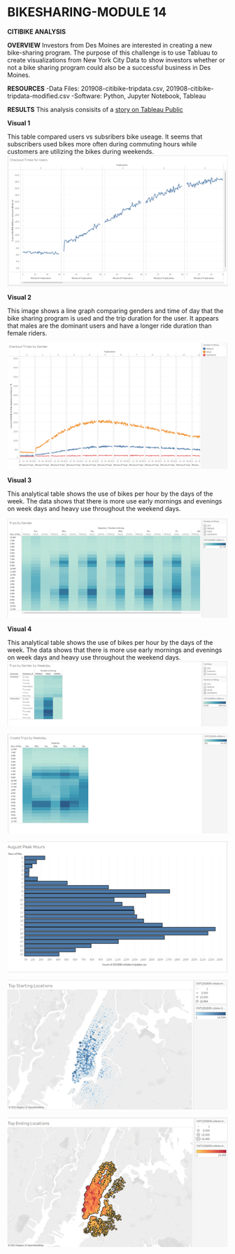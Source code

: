# BIKESHARING-MODULE 14
**CITIBIKE ANALYSIS**

**OVERVIEW**
Investors from Des Moines are interested in creating a new bike-sharing program.  The purpose of this challenge is to use Tabluau to create visualizations from New York City Data to show investors whether or not a bike sharing program could also be a successful business in Des Moines.

**RESOURCES**
-Data Files: 201908-citibike-tripdata.csv, 201908-citibike-tripdata-modified.csv
-Software: Python, Jupyter Notebook, Tableau

**RESULTS**
This analysis consisits of a [story on Tableau Public](https://public.tableau.com/authoring/NYCCitibikeChallenge_16489552189930/Story1#1)



**Visual 1**

This table compared users vs subsribers bike useage. It seems that subscribers used bikes more often during commuting hours while customers are utilizing the bikes during weekends.
![Tableau Images/Checkout Times for Users.png](https://github.com/KiraLivingston/Bikesharing/blob/main/Tableau%20Images/Checkout%20Times%20for%20Users.png)


**Visual 2**

This image shows a line graph comparing genders and time of day that the bike sharing program is used and the trip duration for the user.  It appears that males are the dominant users and have a longer ride duration than female riders.

![Tableau Images/Checkout Times by Gender.png](https://github.com/KiraLivingston/Bikesharing/blob/main/Tableau%20Images/Checkout%20Times%20by%20Gender.png)


**Visual 3**

This analytical table shows the use of bikes per hour by the days of the week.  The data shows that there is more use early mornings and evenings on week days and heavy use throughout the weekend days.

![Tableau Images/Trips by Gender.png](https://github.com/KiraLivingston/Bikesharing/blob/main/Tableau%20Images/Trips%20by%20gender.png)

**Visual 4**

This analytical table shows the use of bikes per hour by the days of the week.  The data shows that there is more use early mornings and evenings on week days and heavy use throughout the weekend days.
![Tableau Images/Trips by gender by weekday.png](https://github.com/KiraLivingston/Bikesharing/blob/main/Tableau%20Images/Trips%20by%20gender%20by%20weekday.png)


![Tableau Images/Trips by weekday.png](https://github.com/KiraLivingston/Bikesharing/blob/main/Tableau%20Images/Trips%20by%20Weekday.png)


![Tableau Images/August peak hours.png](https://github.com/KiraLivingston/Bikesharing/blob/main/Tableau%20Images/August%20peak%20hours.png)

![Tableau Images/top starting locations.png](https://github.com/KiraLivingston/Bikesharing/blob/main/Tableau%20Images/top%20starting%20locations.png)

![Tableau Images/top ending locations.png](https://github.com/KiraLivingston/Bikesharing/blob/main/Tableau%20Images/top%20ending%20locations.png)

